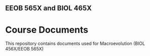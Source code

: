 ## EEOB 565X and BIOL 465X 

# Course Documents

This repository contains documents used for Macroevolution (BIOL 456X/EEOB 565X)

